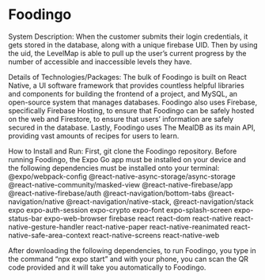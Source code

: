 # Foodingo

System Description: When the customer submits their login credentials, it gets stored in the database, along with a unique firebase UID. Then by using the uid, the LevelMap is able to pull up the user’s current progress by the number of accessible and inaccessible levels they have.

Details of Technologies/Packages:
The bulk of Foodingo is built on React Native, a UI software framework that provides countless helpful libraries and components for building the frontend of a project, and MySQL, an open-source system that manages databases. Foodingo also uses Firebase, specifically Firebase Hosting, to ensure that Foodingo can be safely hosted on the web and Firestore, to ensure that users’ information are safely secured in the database. Lastly, Foodingo uses The MealDB as its main API, providing vast amounts of recipes for users to learn.

How to Install and Run:
First, git clone the Foodingo repository.
Before running Foodingo, the Expo Go app must be installed on your device and the following dependencies must be installed onto your terminal:
@expo/webpack-config
@react-native-async-storage/async-storage
@react-native-community/masked-view
@react-native-firebase/app
@react-native-firebase/auth
@react-navigation/bottom-tabs
@react-navigation/native
@react-navigation/native-stack,
@react-navigation/stack
expo
expo-auth-session
expo-crypto
expo-font
expo-splash-screen
expo-status-bar
expo-web-browser
firebase
react
react-dom
react-native
react-native-gesture-handler
react-native-paper
react-native-reanimated
react-native-safe-area-context
react-native-screens
react-native-web

After downloading the following dependencies, to run Foodingo, you type in the command “npx expo start” 
and with your phone, you can scan the QR code provided and it will take you automatically to Foodingo.
